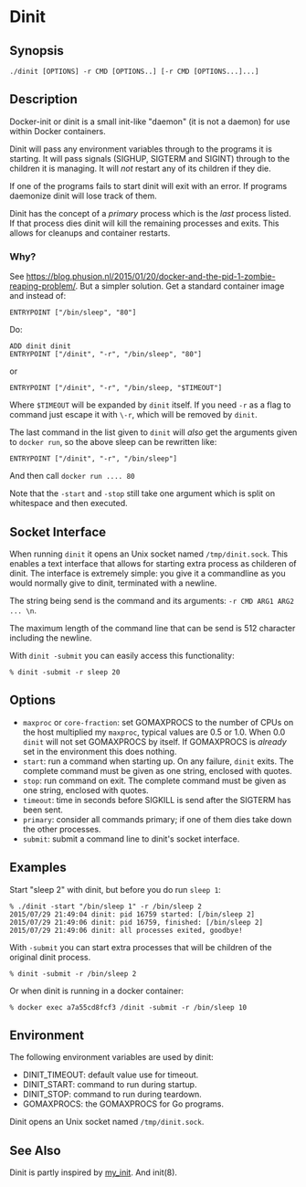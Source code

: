 # Dinit


## Synopsis

    ./dinit [OPTIONS] -r CMD [OPTIONS..] [-r CMD [OPTIONS...]...]


## Description

Docker-init or dinit is a small init-like "daemon" (it is not a daemon) for use
within Docker containers.

Dinit will pass any environment variables through to the programs it is
starting. It will pass signals (SIGHUP, SIGTERM and SIGINT) through to the
children it is managing. It will *not* restart any of its children if they die.

If one of the programs fails to start dinit will exit with an error. If programs
daemonize dinit will lose track of them.

Dinit has the concept of a *primary* process which is the *last* process listed.
If that process dies dinit will kill the remaining processes and exits. This
allows for cleanups and container restarts.


### Why?

See <https://blog.phusion.nl/2015/01/20/docker-and-the-pid-1-zombie-reaping-problem/>.
But a simpler solution. Get a standard container image and instead of:

    ENTRYPOINT ["/bin/sleep", "80"]

Do:

    ADD dinit dinit
    ENTRYPOINT ["/dinit", "-r", "/bin/sleep", "80"]

or

    ENTRYPOINT ["/dinit", "-r", "/bin/sleep, "$TIMEOUT"]

Where `$TIMEOUT` will be expanded by `dinit` itself. If you need `-r` as a flag
to command just escape it with `\-r`, which will be removed by `dinit`.

The last command in the list given to `dinit` will *also* get the arguments given
to `docker run`, so the above sleep can be rewritten like:

    ENTRYPOINT ["/dinit", "-r", "/bin/sleep"]

And then call `docker run .... 80`

Note that the `-start` and `-stop` still take one argument which is split on
whitespace and then executed.


## Socket Interface

When running `dinit` it opens an Unix socket named `/tmp/dinit.sock`. This
enables a text interface that allows for starting extra process as childeren of
dinit. The interface is extremely simple: you give it a commandline as you would
normally give to dinit, terminated with a newline.

The string being send is the command and its arguments: `-r CMD ARG1 ARG2 ... \n`.

The maximum length of the command line that can be send is 512 character
including the newline.

With `dinit -submit` you can easily access this functionality:

    % dinit -submit -r sleep 20


## Options

* `maxproc` or `core-fraction`: set GOMAXPROCS to the number of CPUs on the host
  multiplied my `maxproc`, typical values are 0.5 or 1.0. When 0.0 `dinit` will
  not set GOMAXPROCS by itself. If GOMAXPROCS is *already* set in the environment
  this does nothing.
* `start`: run a command when starting up. On any failure, `dinit` exits. The complete
  command must be given as one string, enclosed with quotes.
* `stop`: run command on exit. The complete command must be given as one string,
  enclosed with quotes.
* `timeout`: time in seconds before SIGKILL is send after the SIGTERM has been
  sent.
* `primary`: consider all commands primary; if one of them dies take down the
  other processes.
* `submit`: submit a command line to dinit's socket interface.


## Examples

Start "sleep 2" with dinit, but before you do run `sleep 1`:

    % ./dinit -start "/bin/sleep 1" -r /bin/sleep 2
    2015/07/29 21:49:04 dinit: pid 16759 started: [/bin/sleep 2]
    2015/07/29 21:49:06 dinit: pid 16759, finished: [/bin/sleep 2]
    2015/07/29 21:49:06 dinit: all processes exited, goodbye!

With `-submit` you can start extra processes that will be children of the original dinit
process.

    % dinit -submit -r /bin/sleep 2

Or when dinit is running in a docker container:

    % docker exec a7a55cd8fcf3 /dinit -submit -r /bin/sleep 10


## Environment

The following environment variables are used by dinit:

* DINIT_TIMEOUT: default value use for timeout.
* DINIT_START: command to run during startup.
* DINIT_STOP: command to run during teardown.
* GOMAXPROCS: the GOMAXPROCS for Go programs.

Dinit opens an Unix socket named `/tmp/dinit.sock`.


## See Also

Dinit is partly inspired by
[my_init](https://github.com/phusion/baseimage-docker/blob/master/image/bin/my_init). And init(8).
